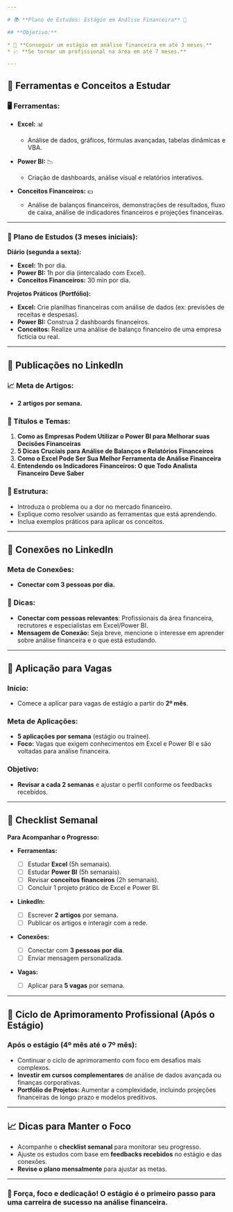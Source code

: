 ```yaml
---

# 📚 **Plano de Estudos: Estágio em Análise Financeira** 💼

## **Objetivo:**

* 🚀 **Conseguir um estágio em análise financeira em até 3 meses.**
* 📈 **Se tornar um profissional na área em até 7 meses.**

---
```


## **🔧 Ferramentas e Conceitos a Estudar**

### **🖥️ Ferramentas:**

* **Excel:** 📊

  * Análise de dados, gráficos, fórmulas avançadas, tabelas dinâmicas e VBA.
* **Power BI:** 📉

  * Criação de dashboards, análise visual e relatórios interativos.
* **Conceitos Financeiros:** 💵

  * Análise de balanços financeiros, demonstrações de resultados, fluxo de caixa, análise de indicadores financeiros e projeções financeiras.

---

### **📅 Plano de Estudos (3 meses iniciais):**

**Diário (segunda a sexta):**

* **Excel:** 1h por dia.
* **Power BI:** 1h por dia (intercalado com Excel).
* **Conceitos Financeiros:** 30 min por dia.

**Projetos Práticos (Portfólio):**

* **Excel:** Crie planilhas financeiras com análise de dados (ex: previsões de receitas e despesas).
* **Power BI:** Construa 2 dashboards financeiros.
* **Conceitos:** Realize uma análise de balanço financeiro de uma empresa fictícia ou real.

---

## **📝 Publicações no LinkedIn**

### **📈 Meta de Artigos:**

* **2 artigos por semana.**

### **📝 Títulos e Temas:**

1. **Como as Empresas Podem Utilizar o Power BI para Melhorar suas Decisões Financeiras**
2. **5 Dicas Cruciais para Análise de Balanços e Relatórios Financeiros**
3. **Como o Excel Pode Ser Sua Melhor Ferramenta de Análise Financeira**
4. **Entendendo os Indicadores Financeiros: O que Todo Analista Financeiro Deve Saber**

### **🌟 Estrutura:**

* Introduza o problema ou a dor no mercado financeiro.
* Explique como resolver usando as ferramentas que está aprendendo.
* Inclua exemplos práticos para aplicar os conceitos.

---

## **🔗 Conexões no LinkedIn**

### **Meta de Conexões:**

* **Conectar com 3 pessoas por dia.**

### **💬 Dicas:**

* **Conectar com pessoas relevantes**: Profissionais da área financeira, recrutores e especialistas em Excel/Power BI.
* **Mensagem de Conexão:** Seja breve, mencione o interesse em aprender sobre análise financeira e o que está estudando.

---

## **📑 Aplicação para Vagas**

### **Início:**

* Comece a aplicar para vagas de estágio a partir do **2º mês**.

### **Meta de Aplicações:**

* **5 aplicações por semana** (estágio ou trainee).
* **Foco:** Vagas que exigem conhecimentos em Excel e Power BI e são voltadas para análise financeira.

### **Objetivo:**

* **Revisar a cada 2 semanas** e ajustar o perfil conforme os feedbacks recebidos.

---

## **📅 Checklist Semanal**

**Para Acompanhar o Progresso:**

* **Ferramentas:**

  * [ ] Estudar **Excel** (5h semanais).
  * [ ] Estudar **Power BI** (5h semanais).
  * [ ] Revisar **conceitos financeiros** (2h semanais).
  * [ ] Concluir 1 projeto prático de Excel e Power BI.

* **LinkedIn:**

  * [ ] Escrever **2 artigos** por semana.
  * [ ] Publicar os artigos e interagir com a rede.

* **Conexões:**

  * [ ] Conectar com **3 pessoas por dia**.
  * [ ] Enviar mensagem personalizada.

* **Vagas:**

  * [ ] Aplicar para **5 vagas** por semana.

---

## **📆 Ciclo de Aprimoramento Profissional (Após o Estágio)**

### **Após o estágio (4º mês até o 7º mês):**

* Continuar o ciclo de aprimoramento com foco em desafios mais complexos.
* **Investir em cursos complementares** de análise de dados avançada ou finanças corporativas.
* **Portfólio de Projetos:** Aumentar a complexidade, incluindo projeções financeiras de longo prazo e modelos preditivos.

---

## **📈 Dicas para Manter o Foco**

* Acompanhe o **checklist semanal** para monitorar seu progresso.
* Ajuste os estudos com base em **feedbacks recebidos** no estágio e das conexões.
* **Revise o plano mensalmente** para ajustar as metas.

---

### **💪 Força, foco e dedicação! O estágio é o primeiro passo para uma carreira de sucesso na análise financeira.**
